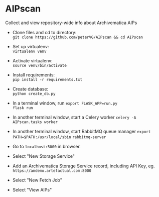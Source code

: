 # AIPscan
Collect and view repository-wide info about Archivematica AIPs

* Clone files and cd to directory:  
  `git clone https://github.com/peterVG/AIPscan && cd AIPscan`  
* Set up virtualenv:  
  `virtualenv venv`  
* Activate virtualenv:  
  `source venv/bin/activate`  
* Install requirements:  
  `pip install -r requirements.txt`   
* Create database:  
  `python create_db.py`      
* In a terminal window, run
  `export FLASK_APP=run.py`  
  `flask run`  
* In another terminal window, start a Celery worker
  `celery -A AIPscan.tasks worker`
* In another terminal window, start RabbitMQ queue manager
  `export PATH=$PATH:/usr/local/sbin`
  `rabbitmq-server`

* Go to `localhost:5000` in browser.
* Select "New Storage Service"  
* Add an Archivematica Storage Service record, including API Key, eg.  
`https://amdemo.artefactual.com:8000`
* Select "New Fetch Job"
* Select "View AIPs"
